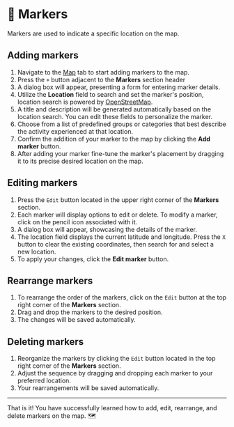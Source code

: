 # 📍 Markers

Markers are used to indicate a specific location on the map.

## Adding markers

1. Navigate to the <a href="/app/map">Map</a> tab to start adding markers to the map.
2. Press the `+` button adjacent to the **Markers** section header
3. A dialog box will appear, presenting a form for entering marker details.
4. Utilize the **Location** field to search and set the marker's position, location search is powered by [OpenStreetMap](https://www.openstreetmap.org).
5. A title and description will be generated automatically based on the location search. You can edit these fields to personalize the marker.
6. Choose from a list of predefined groups or categories that best describe the activity experienced at that location.
7. Confirm the addition of your marker to the map by clicking the **Add marker** button.
8. After adding your marker fine-tune the marker's placement by dragging it to its precise desired location on the map.

## Editing markers

1. Press the `Edit` button located in the upper right corner of the **Markers** section.
2. Each marker will display options to edit or delete. To modify a marker, click on the pencil icon associated with it.
3. A dialog box will appear, showcasing the details of the marker.
4. The location field displays the current latitude and longitude. Press the `X` button to clear the existing coordinates, then search for and select a new location.
5. To apply your changes, click the **Edit marker** button.

## Rearrange markers

1. To rearrange the order of the markers, click on the `Edit` button at the top right corner of the **Markers** section.
2. Drag and drop the markers to the desired position.
3. The changes will be saved automatically.

## Deleting markers

1. Reorganize the markers by clicking the `Edit` button located in the top right corner of the **Markers** section.
2. Adjust the sequence by dragging and dropping each marker to your preferred location.
3. Your rearrangements will be saved automatically.

---

That is it! You have successfully learned how to add, edit, rearrange, and delete markers on the map. 🗺️
